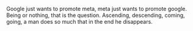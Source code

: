 Google just wants to promote meta, meta just wants to promote google. Being or nothing, that is the question. Ascending, descending, coming, going, a man does so much that in the end he disappears.
